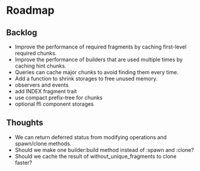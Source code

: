 # Roadmap

## Backlog

- Improve the performance of required fragments by caching first-level required chunks.
- Improve the performance of builders that are used multiple times by caching hint chunks.
- Queries can cache major chunks to avoid finding them every time.
- Add a function to shrink storages to free unused memory.
- observers and events
- add INDEX fragment trait
- use compact prefix-tree for chunks
- optional ffi component storages

## Thoughts

- We can return deferred status from modifying operations and spawn/clone methods.
- Should we make one builder:build method instead of :spawn and :clone?
- Should we cache the result of without_unique_fragments to clone faster?
